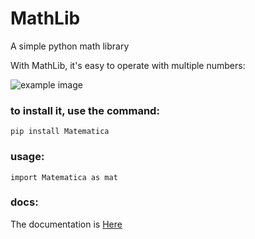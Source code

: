 # MathLib
A simple python math library

With MathLib, it's easy to operate with multiple numbers:

![example image](https://github.com/CaioVieiraF/MathLib/blob/master/media/Peek%202020-06-30%2013-15.gif)


### to install it, use the command:

`pip install Matematica`

### usage:
`import Matematica as mat`

### docs:
The documentation is [Here](#)

